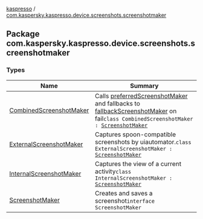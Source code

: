 [kaspresso](../index.md) / [com.kaspersky.kaspresso.device.screenshots.screenshotmaker](./index.md)

## Package com.kaspersky.kaspresso.device.screenshots.screenshotmaker

### Types

| Name | Summary |
|---|---|
| [CombinedScreenshotMaker](-combined-screenshot-maker/index.md) | Calls [preferredScreenshotMaker](#) and fallbacks to [fallbackScreenshotMaker](#) on fail`class CombinedScreenshotMaker : `[`ScreenshotMaker`](-screenshot-maker/index.md) |
| [ExternalScreenshotMaker](-external-screenshot-maker/index.md) | Captures spoon-compatible screenshots by uiautomator.`class ExternalScreenshotMaker : `[`ScreenshotMaker`](-screenshot-maker/index.md) |
| [InternalScreenshotMaker](-internal-screenshot-maker/index.md) | Captures the view of a current activity`class InternalScreenshotMaker : `[`ScreenshotMaker`](-screenshot-maker/index.md) |
| [ScreenshotMaker](-screenshot-maker/index.md) | Creates and saves a screenshot`interface ScreenshotMaker` |
